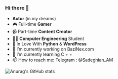 ### Hi there 👋

- **Actor** (in my dreams) 
- 🎮 Full-time **Gamer** 
- 📹 Part-time **Content Creator** 
- 👨‍💻 **Computer Engineering** Student 
- 👀 In Love With **Python** & **WordPress**
- 🔭 I’m currently working on BaziNex.com
- 🌱 I’m currently learning C + +
- 📫 How to reach me: Telegram : @Sadeghian_AM

<!--
**SadeghianAM/SadeghianAM** is a ✨ _special_ ✨ repository because its `README.md` (this file) appears on your GitHub profile.
Here are some ideas to get you started:
- 👯 I’m looking to collaborate on ...
- 🤔 I’m looking for help with ...
- 💬 Ask me about ...
- 😄 Pronouns: ...
- ⚡ Fun fact: ...
-->
![Anurag's GitHub stats](https://github-readme-stats.vercel.app/api?username=SadeghianAM&show_icons=true&theme=dark)

